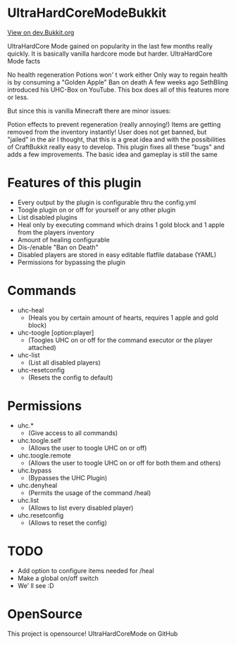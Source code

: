 UltraHardCoreModeBukkit
========================

[View on dev.Bukkit.org]("http://dev.bukkit.org/server-mods/ultrahardcore-mode/")

UltraHardCore Mode gained on popularity in the last few months really quickly. It is basically vanilla hardcore mode but harder. UltraHardCore Mode facts

No health regeneration
Potions won' t work either
Only way to regain health is by consuming a "Golden Apple"
Ban on death
A few weeks ago SethBling introduced his UHC-Box on YouTube. This box does all of this features more or less.

But since this is vanilla Minecraft there are minor issues:

Potion effects to prevent regeneration (really annoying!)
Items are getting removed from the inventory instantly!
User does not get banned, but "jailed" in the air
I thought, that this is a great idea and with the possibilities of CraftBukkit really easy to develop. This plugin fixes all these "bugs" and adds a few improvements. The basic idea and gameplay is still the same

Features of this plugin
========================
* Every output by the plugin is configurable thru the config.yml
* Toogle plugin on or off for yourself or any other plugin
* List disabled plugins
* Heal only by executing command which drains 1 gold block and 1 apple from the players inventory
* Amount of healing configurable
* Dis-/enable "Ban on Death"
* Disabled players are stored in easy editable flatfile database (YAML)
* Permissions for bypassing the plugin

Commands
========================
* uhc-heal
	* (Heals you by certain amount of hearts, requires 1 apple and gold block)
* uhc-toogle [option:player]
	* (Toogles UHC on or off for the command executor or the player attached)
* uhc-list
	* (List all disabled players)
* uhc-resetconfig
	* (Resets the config to default)


Permissions
========================
* uhc.*
	* (Give access to all commands)
* uhc.toogle.self
	* (Allows the user to toogle UHC on or off)
* uhc.toogle.remote 
	* (Allows the user to toogle UHC on or off for both them and others)
* uhc.bypass
	* (Bypasses the UHC Plugin)
* uhc.denyheal
	* (Permits the usage of the command /heal)
* uhc.list
	* (Allows to list every disabled player)
* uhc.resetconfig
	* (Allows to reset the config)

TODO
========================
* Add option to configure items needed for /heal
* Make a global on/off switch
* We' ll see :D

OpenSource
========================
This project is opensource! UltraHardCoreMode on GitHub